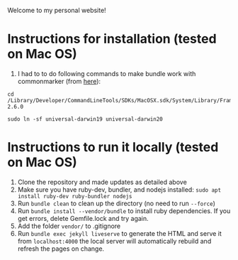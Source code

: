 Welcome to my personal website!

# Instructions for installation (tested on Mac OS)
1. I had to to do following commands to make bundle work with commonmarker (from [here](https://stackoverflow.com/questions/63729369/commonmarker-gem-cannot-be-installed-needed-for-jekyll-macos)):
```
cd /Library/Developer/CommandLineTools/SDKs/MacOSX.sdk/System/Library/Frameworks/Ruby.framework/Versions/2.6/usr/include/ruby-2.6.0

sudo ln -sf universal-darwin19 universal-darwin20
```

# Instructions to run it locally (tested on Mac OS)
1. Clone the repository and made updates as detailed above
1. Make sure you have ruby-dev, bundler, and nodejs installed: `sudo apt install ruby-dev ruby-bundler nodejs`
1. Run `bundle clean` to clean up the directory (no need to run `--force`)
1. Run `bundle install --vendor/bundle` to install ruby dependencies. If you get errors, delete Gemfile.lock and try again.
1. Add the folder `vendor/` to .gitignore
1. Run `bundle exec jekyll liveserve` to generate the HTML and serve it from `localhost:4000` the local server will automatically rebuild and refresh the pages on change.